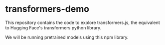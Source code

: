 # transformers-demo

This repository contains the code to explore transformers.js, the equivalent to Hugging Face's transformers python library.

We will be running pretrained models using this npm library.